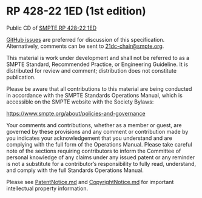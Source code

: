 # RP 428-22 1ED (1st edition)
Public CD of [SMPTE RP 428-22 1ED](21DC-CD-RP-428-22-202X-1ED.pdf)

[GitHub issues](https://github.com/SMPTE/rp428-22/issues) are preferred for discussion of this specification. Alternatively, comments can be sent to [21dc-chair@smpte.org](mailto:21dc-chair@smpte.org).

This material is work under development and shall not be referred to as a SMPTE Standard, Recommended Practice, or Engineering Guideline. It is distributed for review and comment; distribution does not constitute publication.

Please be aware that all contributions to this material are being conducted in accordance with the SMPTE Standards Operations Manual, which is accessible on the SMPTE website with the Society Bylaws:

https://www.smpte.org/about/policies-and-governance

Your comments and contributions, whether as a member or guest, are governed by these provisions and any comment or contribution made by you indicates your acknowledgement that you understand and are complying with the full form of the Operations Manual. Please take careful note of the sections requiring contributors to inform the Committee of personal knowledge of any claims under any issued patent or any reminder is not a substitute for a contributor’s responsibility to fully read, understand, and comply with the full Standards Operations Manual.

Please see [PatentNotice.md](PatentNotice.md) and [CopyrightNotice.md](CopyrightNotice.md) for important intellectual property information.